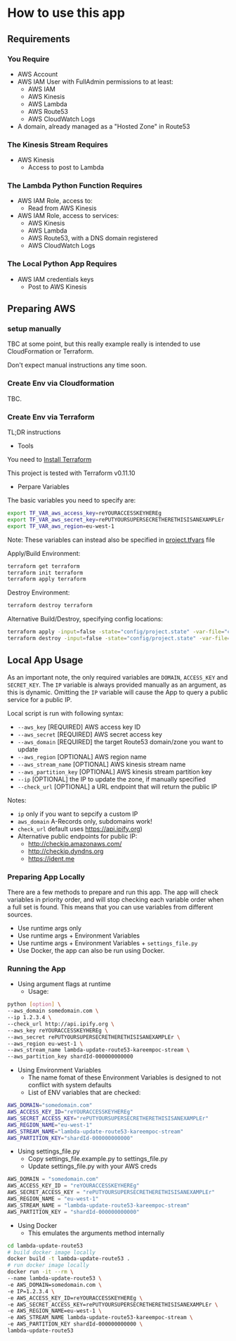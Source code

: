 # How to use this app

## Requirements

### You Require

- AWS Account
- AWS IAM User with FullAdmin permissions to at least:
  - AWS IAM
  - AWS Kinesis
  - AWS Lambda
  - AWS Route53
  - AWS CloudWatch Logs
- A domain, already managed as a "Hosted Zone" in Route53

### The Kinesis Stream Requires

- AWS Kinesis
  - Access to post to Lambda

### The Lambda Python Function Requires

- AWS IAM Role, access to:
  - Read from AWS Kinesis
- AWS IAM Role, access to services:
  - AWS Kinesis
  - AWS Lambda
  - AWS Route53, with a DNS domain registered
  - AWS CloudWatch Logs

### The Local Python App Requires

- AWS IAM credentials keys
  - Post to AWS Kinesis

## Preparing AWS

### setup manually

TBC at some point, but this really example really is intended to use CloudFormation or Terraform.

Don't expect manual instructions any time soon.

### Create Env via Cloudformation

TBC.

### Create Env via Terraform

TL;DR instructions

- Tools

You need to [Install Terraform](https://learn.hashicorp.com/terraform/getting-started/install.html)

This project is tested with Terraform v0.11.10

- Perpare Variables

The basic variables you need to specify are:

```bash
export TF_VAR_aws_access_key=reYOURACCESSKEYHEREg
export TF_VAR_aws_secret_key=rePUTYOURSUPERSECRETHERETHISISANEXAMPLEr
export TF_VAR_aws_region=eu-west-1
```

Note: These variables can instead also be specified in [project.tfvars](../config/project.tfvars) file

Apply/Build Environment:

```bash
terraform get terraform
terraform init terraform
terraform apply terraform
```

Destroy Environment:

```bash
terraform destroy terraform
```

Alternative Build/Destroy, specifying config locations:

```bash
terraform apply -input=false -state="config/project.state" -var-file="config/project.tfvars" terraform
terraform destroy -input=false -state="config/project.state" -var-file="config/project.tfvars" terraform
```

## Local App Usage

As an important note, the only required variables are `DOMAIN`, `ACCESS_KEY` and `SECRET_KEY`.
The `IP` variable is always provided manually as an argument, as this is dynamic.
Omitting the `IP` variable will cause the App to query a public service for a public IP.

Local script is run with following syntax:

- `--aws_key` [REQUIRED] AWS access key ID
- `--aws_secret` [REQUIRED] AWS secret access key
- `--aws_domain` [REQUIRED] the target Route53 domain/zone you want to update
- `--aws_region` [OPTIONAL] AWS region name
- `--aws_stream_name` [OPTIONAL] AWS kinesis stream name
- `--aws_partition_key` [OPTIONAL] AWS kinesis stream partition key
- `--ip` [OPTIONAL] the IP to update the zone, if manually specified
- `--check_url` [OPTIONAL] a URL endpoint that will return the public IP

Notes:

- `ip` only if you want to sepcify a custom IP
- `aws_domain` A-Records only, subdomains work!
- `check_url` default uses <https://api.ipify.org>)
- Alternative public endpoints for public IP:
  - <http://checkip.amazonaws.com/>
  - <http://checkip.dyndns.org>
  - <https://ident.me>

### Preparing App Locally

There are a few methods to prepare and run this app.
The app will check variables in priority order, and will stop checking each variable order when a full set is found.
This means that you can use variables from different sources.

- Use runtime args only
- Use runtime args + Environment Variables
- Use runtime args + Environment Variables + `settings_file.py`
- Use Docker, the app can also be run using Docker.

### Running the App

- Using argument flags at runtime
  - Usage:

```bash
python [option] \
--aws_domain somedomain.com \
--ip 1.2.3.4 \
--check_url http://api.ipify.org \
--aws_key reYOURACCESSKEYHEREg \
--aws_secret rePUTYOURSUPERSECRETHERETHISISANEXAMPLEr \
--aws_region eu-west-1 \
--aws_stream_name lambda-update-route53-kareempoc-stream \
--aws_partition_key shardId-000000000000
```

- Using Environment Variables
  - The name fomat of these Environment Variables is designed to not conflict with system defaults
  - List of ENV variables that are checked:

```bash
AWS_DOMAIN="somedomain.com"
AWS_ACCESS_KEY_ID="reYOURACCESSKEYHEREg"
AWS_SECRET_ACCESS_KEY="rePUTYOURSUPERSECRETHERETHISISANEXAMPLEr"
AWS_REGION_NAME="eu-west-1"
AWS_STREAM_NAME="lambda-update-route53-kareempoc-stream"
AWS_PARTITION_KEY="shardId-000000000000"
```

- Using settings_file.py
  - Copy settings_file.example.py to settings_file.py
  - Update settings_file.py with your AWS creds

```python
AWS_DOMAIN = "somedomain.com"
AWS_ACCESS_KEY_ID = "reYOURACCESSKEYHEREg"
AWS_SECRET_ACCESS_KEY = "rePUTYOURSUPERSECRETHERETHISISANEXAMPLEr"
AWS_REGION_NAME = "eu-west-1"
AWS_STREAM_NAME = "lambda-update-route53-kareempoc-stream"
AWS_PARTITION_KEY = "shardId-000000000000"
```

- Using Docker
  - This emulates the arguments method internally

```bash
cd lambda-update-route53
# build docker image locally
docker build -t lambda-update-route53 .
# run docker image locally
docker run -it --rm \
--name lambda-update-route53 \
-e AWS_DOMAIN=somedomain.com \
-e IP=1.2.3.4 \
-e AWS_ACCESS_KEY_ID=reYOURACCESSKEYHEREg \
-e AWS_SECRET_ACCESS_KEY=rePUTYOURSUPERSECRETHERETHISISANEXAMPLEr \
-e AWS_REGION_NAME=eu-west-1 \
-e AWS_STREAM_NAME lambda-update-route53-kareempoc-stream \
-e AWS_PARTITION_KEY shardId-000000000000 \
lambda-update-route53
```